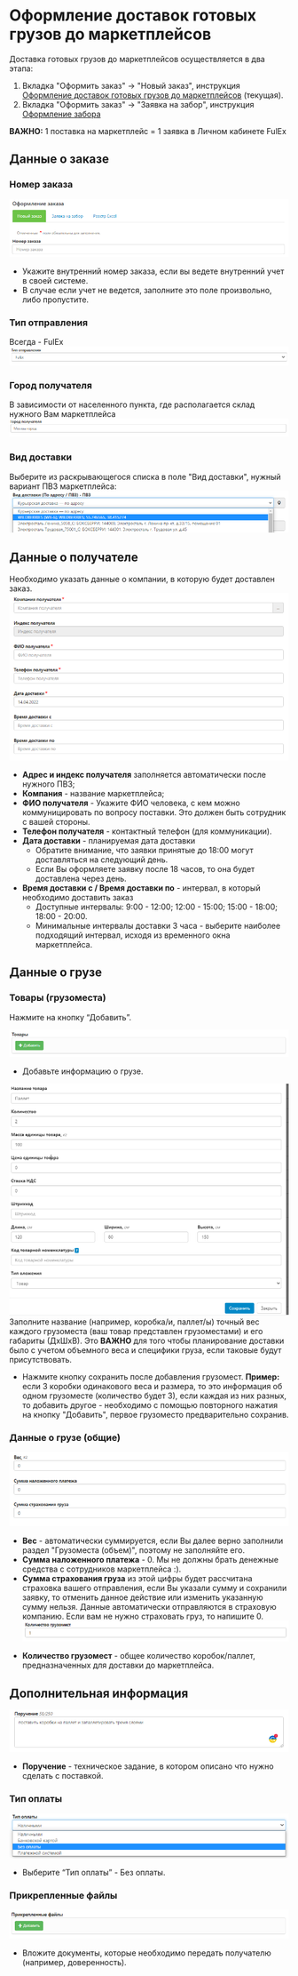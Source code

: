 # Оформление доставок готовых грузов до маркетплейсов

Доставка готовых грузов до маркетплейсов осуществляется в два этапа:

1. Вкладка "Оформить заказ" -> "Новый заказ", инструкция [Оформление доставок готовых грузов до маркетплейсов](delivery_ready_mp.md) (текущая).
2. Вкладка "Оформить заказ" -> "Заявка на забор", инструкция [Оформление забора](registration_cargo_pickup.md)

**ВАЖНО:** 1 поставка на маркетплейс = 1 заявка в Личном кабинете FulEx

## Данные о заказе

### Номер заказа

![order_number_del](img/order_number_del.png)
- Укажите внутренний номер заказа, если вы ведете внутренний учет в своей системе.
- В случае если учет не ведется, заполните это поле произвольно, либо пропустите.

### Тип отправления
Всегда - FulEx
![delivery_fulex](img/delivery_fulex.png) 
### Город получателя
В зависимости от населенного пункта, где располагается склад нужного Вам маркетплейса
![receiver](img/delivery_city_moscow.png)

### Вид доставки
Выберите из раскрывающегося списка в поле "Вид доставки", нужный вариант ПВЗ маркетплейса:
![adress_mp](img/adress_mp.png)

## Данные о получателе
Необходимо указать данные о компании, в которую будет доставлен заказ.
![delivery_mp_ready](img/delivery_mp_ready.png)
- **Адрес и индекс получателя** заполняется автоматически после нужного ПВЗ;
- **Компания** - название маркетплейса;
- **ФИО получателя** - Укажите ФИО человека, с кем можно коммуницировать по вопросу поставки. Это должен быть сотрудник с вашей стороны. 
- **Телефон получателя** - контактный телефон (для коммуникации).
- **Дата доставки** - планируемая дата доставки
  - Обратите внимание, что заявки принятые до 18:00 могут доставляться на следующий день.
  - Если Вы оформляете заявку после 18 часов, то она будет доставлена через день.
- **Время доставки с / Время доставки по** - интервал, в который необходимо доставить заказ
  - Доступные интервалы: 9:00 - 12:00; 12:00 - 15:00; 15:00 - 18:00; 18:00 - 20:00. 
  - Минимальные интервалы доставки 3 часа - выберите наиболее подходящий интервал, исходя из временного окна маркетплейса.
  
## Данные о грузе 
### Товары (грузоместа)
Нажмите на кнопку “Добавить”.

![product](img/product.png)

* Добавьте информацию о грузе. 

![cargo](img/cargo-spaces_data.png)
Заполните название (например, коробка/и, паллет/ы) точный вес каждого грузоместа (ваш товар представлен грузоместами) и его габариты (ДхШхВ). Это **ВАЖНО** для того чтобы планирование доставки было с учетом объемного веса и специфики груза, если таковые будут присутствовать. 

* Нажмите кнопку сохранить после добавления грузомест.
**Пример:** если 3 коробки одинакового веса и размера, то это информация об одном грузоместе (количество будет 3), если каждая из них разных, то добавить другое - необходимо с помощью повторного нажатия на кнопку "Добавить", первое грузоместо предварительно сохранив.

### Данные о грузе (общие)

![cargo_ready_mp](img/cargo_ready_mp.png)

* **Вес** - автоматически суммируется, если Вы далее верно заполнили раздел "Грузоместа (объем)", поэтому не заполняйте его.
* **Сумма наложенного платежа** - 0. Мы не должны брать денежные средства с сотрудников маркетплейса :). 
* **Сумма страхования груза** из этой цифры будет рассчитана страховка вашего отправления, если Вы указали сумму и сохранили заявку, то отменить данное действие или изменить указанную сумму нельзя. Данные автоматически отправляются в страховую компанию. Если вам не нужно страховать груз, то напишите 0.
![gruzomesto](img/gruzomesto.png) 
- **Количество грузомест** - общее количество коробок/паллет, предназначенных для доставки до маркетплейса. 

## Дополнительная информация

![description](img/description.png)
- **Поручение** - техническое задание, в котором описано что нужно сделать с поставкой.

### Тип оплаты

![product](img/payment_pickup.png)
- Выберите “Тип оплаты” - Без оплаты. 

### Прикрепленные файлы

![files](img/attached_files.png)
- Вложите документы, которые необходимо передать получателю (например, доверенность).
